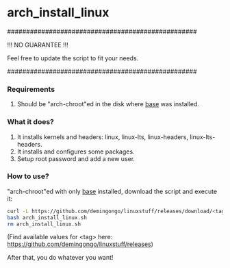 # arch_install_linux

##################################################

!!! NO GUARANTEE !!!

Feel free to update the script to fit your needs.

##################################################

### Requirements

1. Should be "arch-chroot"ed in the disk where [base](https://archlinux.org/packages/core/any/base/) was installed.

### What it does?

1. It installs kernels and headers: linux, linux-lts, linux-headers, linux-lts-headers.
2. It installs and configures some packages.
3. Setup root password and add a new user. 

### How to use?

"arch-chroot"ed with only [base](https://archlinux.org/packages/core/any/base/) installed, download the script and execute it:
```sh
curl -L https://github.com/demingongo/linuxstuff/releases/download/<tag>/arch_install_linux.sh --output arch_install_linux.sh
bash arch_install_linux.sh
rm arch_install_linux.sh
```
(Find available values for \<tag\> here: https://github.com/demingongo/linuxstuff/releases)

After that, you do whatever you want!
